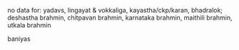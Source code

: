 no data for: yadavs, lingayat & vokkaliga, kayastha/ckp/karan, bhadralok; deshastha brahmin, chitpavan brahmin, karnataka brahmin, maithili brahmin, utkala brahmin

baniyas